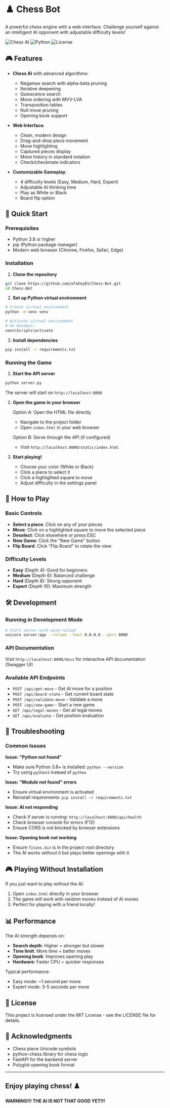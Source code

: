 # ♟️ Chess Bot

A powerful chess engine with a web interface. Challenge yourself against an intelligent AI opponent with adjustable difficulty levels!

![Chess AI](https://img.shields.io/badge/Chess-AI-blue)
![Python](https://img.shields.io/badge/Python-3.8+-green)
![License](https://img.shields.io/badge/License-MIT-yellow)

## 🎮 Features

- **Chess AI** with advanced algorithms:
  - Negamax search with alpha-beta pruning
  - Iterative deepening
  - Quiescence search
  - Move ordering with MVV-LVA
  - Transposition tables
  - Null move pruning
  - Opening book support
  
- **Web Interface**:
  - Clean, modern design
  - Drag-and-drop piece movement
  - Move highlighting
  - Captured pieces display
  - Move history in standard notation
  - Check/checkmate indicators
  
- **Customizable Gameplay**:
  - 4 difficulty levels (Easy, Medium, Hard, Expert)
  - Adjustable AI thinking time
  - Play as White or Black
  - Board flip option

## 🚀 Quick Start

### Prerequisites

- Python 3.8 or higher
- pip (Python package manager)
- Modern web browser (Chrome, Firefox, Safari, Edge)

### Installation

1. **Clone the repository**
```bash
git clone https://github.com/afahey03/Chess-Bot.git
cd Chess-Bot
```

2. **Set up Python virtual environment**
```bash
# Create virtual environment
python -m venv venv

# Activate virtual environment
# On Windows:
venv\Scripts\activate
```

3. **Install dependencies**
```bash
pip install -r requirements.txt
```

### Running the Game

1. **Start the API server**
```bash
python server.py
```
The server will start on `http://localhost:8000`

2. **Open the game in your browser**
   
   Option A: Open the HTML file directly
   - Navigate to the project folder
   - Open `index.html` in your web browser
   
   Option B: Serve through the API (if configured)
   - Visit `http://localhost:8000/static/index.html`

3. **Start playing!**
   - Choose your color (White or Black)
   - Click a piece to select it
   - Click a highlighted square to move
   - Adjust difficulty in the settings panel

## 🎯 How to Play

### Basic Controls
- **Select a piece**: Click on any of your pieces
- **Move**: Click on a highlighted square to move the selected piece
- **Deselect**: Click elsewhere or press ESC
- **New Game**: Click the "New Game" button
- **Flip Board**: Click "Flip Board" to rotate the view

### Difficulty Levels
- **Easy** (Depth 4): Good for beginners
- **Medium** (Depth 6): Balanced challenge
- **Hard** (Depth 8): Strong opponent
- **Expert** (Depth 10): Maximum strength

## 🛠️ Development

### Running in Development Mode

```bash
# Start server with auto-reload
uvicorn server:app --reload --host 0.0.0.0 --port 8000
```

### API Documentation

Visit `http://localhost:8000/docs` for interactive API documentation (Swagger UI)

### Available API Endpoints

- `POST /api/get-move` - Get AI move for a position
- `POST /api/board-state` - Get current board state
- `POST /api/validate-move` - Validate a move
- `POST /api/new-game` - Start a new game
- `GET /api/legal-moves` - Get all legal moves
- `GET /api/evaluate` - Get position evaluation

## 🐛 Troubleshooting

### Common Issues

**Issue: "Python not found"**
- Make sure Python 3.8+ is installed: `python --version`
- Try using `python3` instead of `python`

**Issue: "Module not found" errors**
- Ensure virtual environment is activated
- Reinstall requirements: `pip install -r requirements.txt`

**Issue: AI not responding**
- Check if server is running: `http://localhost:8000/api/health`
- Check browser console for errors (F12)
- Ensure CORS is not blocked by browser extensions

**Issue: Opening book not working**
- Ensure `Titans.bin` is in the project root directory
- The AI works without it but plays better openings with it

## 🎮 Playing Without Installation

If you just want to play without the AI:
1. Open `index.html` directly in your browser
2. The game will work with random moves instead of AI moves
3. Perfect for playing with a friend locally!

## 📊 Performance

The AI strength depends on:
- **Search depth**: Higher = stronger but slower
- **Time limit**: More time = better moves
- **Opening book**: Improves opening play
- **Hardware**: Faster CPU = quicker responses

Typical performance:
- Easy mode: ~1 second per move
- Expert mode: 3-5 seconds per move

## 📝 License

This project is licensed under the MIT License - see the LICENSE file for details.

## 🙏 Acknowledgments

- Chess piece Unicode symbols
- python-chess library for chess logic
- FastAPI for the backend server
- Polyglot opening book format

---

**Enjoy playing chess! ♟️**
---
**WARNING!!! THE AI IS NOT THAT GOOD YET!!!**
